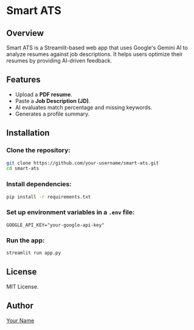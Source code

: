 # Smart ATS

## Overview
Smart ATS is a Streamlit-based web app that uses Google's Gemini AI to analyze resumes against job descriptions. It helps users optimize their resumes by providing AI-driven feedback.

## Features
- Upload a **PDF resume**.
- Paste a **Job Description (JD)**.
- AI evaluates match percentage and missing keywords.
- Generates a profile summary.

## Installation
### Clone the repository:
```sh
git clone https://github.com/your-username/smart-ats.git
cd smart-ats
```

### Install dependencies:
```sh
pip install -r requirements.txt
```

### Set up environment variables in a `.env` file:
```env
GOOGLE_API_KEY="your-google-api-key"
```

### Run the app:
```sh
streamlit run app.py
```

## License
MIT License.

## Author
[Your Name](https://github.com/your-username)

